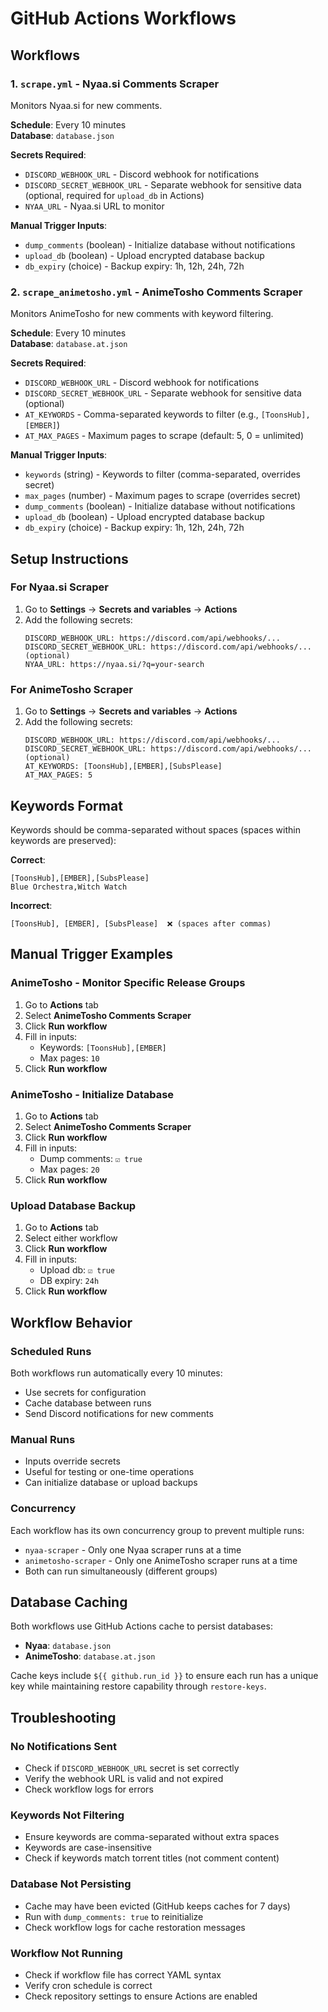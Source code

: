 # GitHub Actions Workflows

## Workflows

### 1. `scrape.yml` - Nyaa.si Comments Scraper
Monitors Nyaa.si for new comments.

**Schedule**: Every 10 minutes  
**Database**: `database.json`

**Secrets Required**:
- `DISCORD_WEBHOOK_URL` - Discord webhook for notifications
- `DISCORD_SECRET_WEBHOOK_URL` - Separate webhook for sensitive data (optional, required for `upload_db` in Actions)
- `NYAA_URL` - Nyaa.si URL to monitor

**Manual Trigger Inputs**:
- `dump_comments` (boolean) - Initialize database without notifications
- `upload_db` (boolean) - Upload encrypted database backup
- `db_expiry` (choice) - Backup expiry: 1h, 12h, 24h, 72h

### 2. `scrape_animetosho.yml` - AnimeTosho Comments Scraper
Monitors AnimeTosho for new comments with keyword filtering.

**Schedule**: Every 10 minutes  
**Database**: `database.at.json`

**Secrets Required**:
- `DISCORD_WEBHOOK_URL` - Discord webhook for notifications
- `DISCORD_SECRET_WEBHOOK_URL` - Separate webhook for sensitive data (optional)
- `AT_KEYWORDS` - Comma-separated keywords to filter (e.g., `[ToonsHub],[EMBER]`)
- `AT_MAX_PAGES` - Maximum pages to scrape (default: 5, 0 = unlimited)

**Manual Trigger Inputs**:
- `keywords` (string) - Keywords to filter (comma-separated, overrides secret)
- `max_pages` (number) - Maximum pages to scrape (overrides secret)
- `dump_comments` (boolean) - Initialize database without notifications
- `upload_db` (boolean) - Upload encrypted database backup
- `db_expiry` (choice) - Backup expiry: 1h, 12h, 24h, 72h

## Setup Instructions

### For Nyaa.si Scraper

1. Go to **Settings** → **Secrets and variables** → **Actions**
2. Add the following secrets:
   ```
   DISCORD_WEBHOOK_URL: https://discord.com/api/webhooks/...
   DISCORD_SECRET_WEBHOOK_URL: https://discord.com/api/webhooks/... (optional)
   NYAA_URL: https://nyaa.si/?q=your-search
   ```

### For AnimeTosho Scraper

1. Go to **Settings** → **Secrets and variables** → **Actions**
2. Add the following secrets:
   ```
   DISCORD_WEBHOOK_URL: https://discord.com/api/webhooks/...
   DISCORD_SECRET_WEBHOOK_URL: https://discord.com/api/webhooks/... (optional)
   AT_KEYWORDS: [ToonsHub],[EMBER],[SubsPlease]
   AT_MAX_PAGES: 5
   ```

## Keywords Format

Keywords should be comma-separated without spaces (spaces within keywords are preserved):

**Correct**:
```
[ToonsHub],[EMBER],[SubsPlease]
Blue Orchestra,Witch Watch
```

**Incorrect**:
```
[ToonsHub], [EMBER], [SubsPlease]  ❌ (spaces after commas)
```

## Manual Trigger Examples

### AnimeTosho - Monitor Specific Release Groups
1. Go to **Actions** tab
2. Select **AnimeTosho Comments Scraper**
3. Click **Run workflow**
4. Fill in inputs:
   - Keywords: `[ToonsHub],[EMBER]`
   - Max pages: `10`
5. Click **Run workflow**

### AnimeTosho - Initialize Database
1. Go to **Actions** tab
2. Select **AnimeTosho Comments Scraper**
3. Click **Run workflow**
4. Fill in inputs:
   - Dump comments: `☑ true`
   - Max pages: `20`
5. Click **Run workflow**

### Upload Database Backup
1. Go to **Actions** tab
2. Select either workflow
3. Click **Run workflow**
4. Fill in inputs:
   - Upload db: `☑ true`
   - DB expiry: `24h`
5. Click **Run workflow**

## Workflow Behavior

### Scheduled Runs
Both workflows run automatically every 10 minutes:
- Use secrets for configuration
- Cache database between runs
- Send Discord notifications for new comments

### Manual Runs
- Inputs override secrets
- Useful for testing or one-time operations
- Can initialize database or upload backups

### Concurrency
Each workflow has its own concurrency group to prevent multiple runs:
- `nyaa-scraper` - Only one Nyaa scraper runs at a time
- `animetosho-scraper` - Only one AnimeTosho scraper runs at a time
- Both can run simultaneously (different groups)

## Database Caching

Both workflows use GitHub Actions cache to persist databases:
- **Nyaa**: `database.json`
- **AnimeTosho**: `database.at.json`

Cache keys include `${{ github.run_id }}` to ensure each run has a unique key while maintaining restore capability through `restore-keys`.

## Troubleshooting

### No Notifications Sent
- Check if `DISCORD_WEBHOOK_URL` secret is set correctly
- Verify the webhook URL is valid and not expired
- Check workflow logs for errors

### Keywords Not Filtering
- Ensure keywords are comma-separated without extra spaces
- Keywords are case-insensitive
- Check if keywords match torrent titles (not comment content)

### Database Not Persisting
- Cache may have been evicted (GitHub keeps caches for 7 days)
- Run with `dump_comments: true` to reinitialize
- Check workflow logs for cache restoration messages

### Workflow Not Running
- Check if workflow file has correct YAML syntax
- Verify cron schedule is correct
- Check repository settings to ensure Actions are enabled
